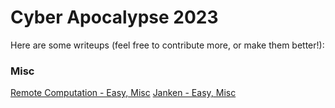 # Cyber Apocalypse 2023

Here are some writeups (feel free to contribute more, or make them better!):

### Misc
[Remote Computation - Easy, Misc](remote-computation.md)
[Janken - Easy, Misc](janken.md)
